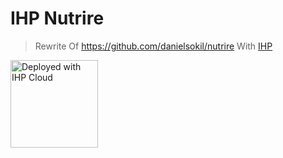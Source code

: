 # IHP Nutrire

> Rewrite Of https://github.com/danielsokil/nutrire With [IHP](https://ihp.digitallyinduced.com/)

<a href="https://ihpcloud.com/NewUser?referredBy=a805e5e2-cef3-475a-91a2-ade181da8ed0">
    <img width="140" src="https://ihpcloud.com/deployed-with-ihp-cloud-white.svg" alt="Deployed with IHP Cloud"/>
</a>
